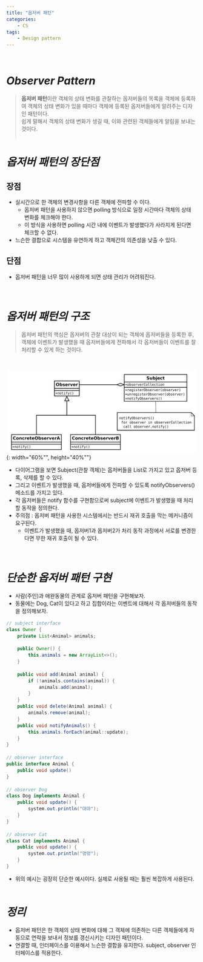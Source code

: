 ```yaml
---
title: "옵저버 패턴"
categories: 
    - CS
tags:
    - Design pattern
---
```


<br>

# *Observer Pattern*
>   **옵저버 패턴**이란 객체의 상태 변화를 관찰하는 옵저버들의 목록을 객체에 등록하여 객체의 상태 변화가 있을 때마다 객체에 등록된 옵저버들에게 알려주는 디자인 패턴이다.<br>
>   쉽게 말해서 객체의 상태 변화가 생길 때, 이와 관련된 객체들에게 알림을 보내는 것이다. <br><br>

# *옵저버 패턴의 장단점*

## 장점
* 실시간으로 한 객체의 변경사항을 다른 객체에 전파할 수 이다.
    * 옵저버 패턴을 사용하지 않으면 polling 방식으로 일정 시간마다 객체의 상태 변화를 체크해야 한다.
    * 이 방식을 사용하면 polling 시간 내에 이벤트가 발생했다가 사라지게 된다면 체크할 수 없다.
* 느슨한 결합으로 시스템을 유연하게 하고 객체간의 의존성을 낮출 수 있다. <br>

## 단점
* 옵저버 패턴을 너무 많이 사용하게 되면 상태 관리가 어려워진다. <br><br><br>

# *옵저버 패턴의 구조*
>   옵저버 패턴의 핵심은 옵저버의 관찰 대상이 되는 객체에 옵저버들을 등록한 후, 객체에 이벤트가 발생했을 때 옵저버들에게 전파해서 각 옵저버들이 이벤트를 잘 처리할 수 있게 하는 것이다.
<br>

![img1](/assets/images/14_1.png){: width="60%"", height="40%""} <br>

* 다이어그램을 보면 Subject(관찰 객체)는 옵저버들을 List로 가지고 있고 옵저버 등록, 삭제를 할 수 있다.
* 그리고 이벤트가 발생했을 때, 옵저버들에게 전파할 수 있도록 notifyObservers() 메소드를 가지고 있다.
* 각 옵저버들은 notify 함수를 구현함으로써 subject에 이벤트가 발생했을 때 처리할 동작을 정의한다.
* 주의점 : 옵저버 패턴을 사용한 시스템에서는 반드시 재귀 호출을 막는 메커니즘이 요구된다.
    * 이벤트가 발생했을 때, 옵저버1과 옵저버2가 처리 동작 과정에서 서로를 변경한다면 무한 재귀 호출이 될 수 있다. 
<br><br><br>

# *단순한 옵저버 패턴 구현*
* 사람(주인)과 애완동물의 관계로 옵저버 패턴을 구현해보자.
* 동물에는 Dog, Cat이 있다고 하고 집합이라는 이벤트에 대해서 각 옵저버들의 동작을 정의해보자.


~~~java
// subject interface
class Owner {
    private List<Animal> animals;

    public Owner() {
        this.animals = new ArrayList<>();
    }

    public void add(Animal animal) {
        if (!animals.contains(animal)) {
            animals.add(animal);
        }
    }
    public void delete(Animal animal) {
        animals.remove(animal);
    }
    public void notifyAnimals() {
        this.animals.forEach(animal::update);
    }
}

// observer interface
public interface Animal {
    public void update()
}

// observer Dog
class Dog implements Animal {
    public void update() {
        system.out.println("먀먀");
    }
}

// observer Cat
class Cat implements Animal {
    public void update() {
        system.out.println("멍멍");
    }
}
~~~

* 위의 예시는 굉장히 단순한 예시이다. 실제로 사용될 때는 훨씬 복잡하게 사용된다. <br><br>

# *정리*
* 옵저버 패턴은 한 객체의 상태 변화에 대해 그 객체에 의존하는 다른 객체들에게 자동으로 연락을 보내서 정보를 갱신시키는 디자인 패턴이다.
* 연결할 때, 인터페이스를 이용해서 느슨한 결합을 유지한다. subject, observer 인터페이스를 적용한다.

